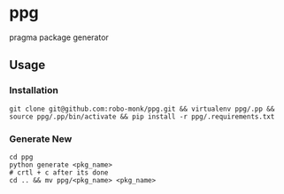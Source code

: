 # ppg
pragma package generator


## Usage


### Installation
```
git clone git@github.com:robo-monk/ppg.git && virtualenv ppg/.pp && source ppg/.pp/bin/activate && pip install -r ppg/.requirements.txt
```

### Generate New
```
cd ppg
python generate <pkg_name>
# crtl + c after its done
cd .. && mv ppg/<pkg_name> <pkg_name>
```
